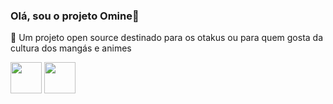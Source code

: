 ### Olá, sou o projeto Omine👋
👿 Um projeto open source destinado para os otakus ou para quem gosta da cultura dos mangás e animes

<div display="inline">
  <img width="50" heigth="50" src="https://cdn.jsdelivr.net/gh/devicons/devicon@latest/icons/csharp/csharp-original.svg" />
  <img width="50" heigth="50" src="https://cdn.jsdelivr.net/gh/devicons/devicon@latest/icons/postgresql/postgresql-original-wordmark.svg" />

</div>

